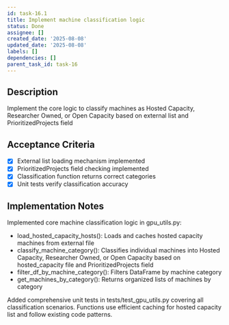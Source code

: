 ```yaml
---
id: task-16.1
title: Implement machine classification logic
status: Done
assignee: []
created_date: '2025-08-08'
updated_date: '2025-08-08'
labels: []
dependencies: []
parent_task_id: task-16
---
```


## Description

Implement the core logic to classify machines as Hosted Capacity, Researcher Owned, or Open Capacity based on external list and PrioritizedProjects field

## Acceptance Criteria

- [x] External list loading mechanism implemented
- [x] PrioritizedProjects field checking implemented
- [x] Classification function returns correct categories
- [x] Unit tests verify classification accuracy

## Implementation Notes

Implemented core machine classification logic in gpu_utils.py:

- load_hosted_capacity_hosts(): Loads and caches hosted capacity machines from external file
- classify_machine_category(): Classifies individual machines into Hosted Capacity, Researcher Owned, or Open Capacity based on hosted_capacity file and PrioritizedProjects field
- filter_df_by_machine_category(): Filters DataFrame by machine category  
- get_machines_by_category(): Returns organized lists of machines by category

Added comprehensive unit tests in tests/test_gpu_utils.py covering all classification scenarios. Functions use efficient caching for hosted capacity list and follow existing code patterns.
